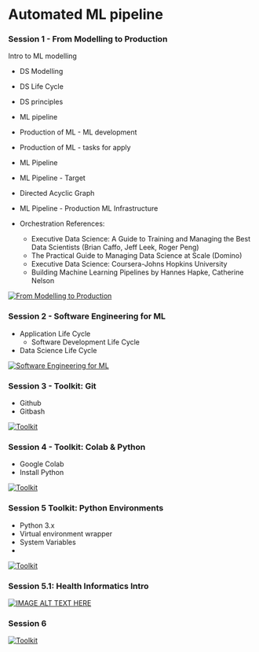 # Automated ML pipeline

### Session 1 - From Modelling to Production
Intro to ML modelling

-  DS Modelling
-  DS Life Cycle
-  DS principles
-  ML pipeline
-  Production of ML - ML development
-  Production of ML - tasks for apply
-  ML Pipeline
-  ML Pipeline - Target
-  Directed Acyclic Graph
-  ML Pipeline - Production ML Infrastructure
- Orchestration References:

  - Executive Data Science: A Guide to Training and Managing the Best Data Scientists (Brian Caffo, Jeff Leek, Roger Peng)
  - The Practical Guide to Managing Data Science at Scale (Domino)
  - Executive Data Science: Coursera-Johns Hopkins University
  - Building Machine Learning Pipelines by Hannes Hapke, Catherine Nelson


[![From Modelling to Production](https://github.com/jonathan-pap/jonathan-pap.github.io/blob/main/images/pipeline.JPG)](https://www.youtube.com/watch?v=qFJNkuBRytY)

### Session 2 - Software Engineering for ML

- Application Life Cycle
  - Software Development Life Cycle
-  Data Science Life Cycle

[![Software Engineering for ML](https://github.com/jonathan-pap/jonathan-pap.github.io/blob/main/images/pipeline.JPG)](https://www.youtube.com/watch?v=ARUyqRHupMc)


### Session 3 - Toolkit: Git

- Github
- Gitbash

[![Toolkit](https://github.com/jonathan-pap/jonathan-pap.github.io/blob/main/images/pipeline.JPG)](https://www.youtube.com/watch?v=IcTj5sek30g)

### Session 4 - Toolkit: Colab & Python

- Google Colab
- Install Python


[![Toolkit](https://github.com/jonathan-pap/jonathan-pap.github.io/blob/main/images/pipeline.JPG)](https://www.youtube.com/watch?v=qOHHVdSA8qk)

### Session 5 Toolkit: Python Environments

- Python 3.x
- Virtual environment wrapper
- System Variables
- 
[![Toolkit](https://github.com/jonathan-pap/jonathan-pap.github.io/blob/main/images/pipeline.JPG)](https://www.youtube.com/watch?v=qOHHVdSA8qk)

### Session 5.1: Health Informatics Intro



[![IMAGE ALT TEXT HERE](https://img.youtube.com/vi/iGMOMQOc2KI?t/0.jpg)](https://www.youtube.com/watch?v=iGMOMQOc2KI?t=2183)

### Session 6


[![Toolkit](https://github.com/jonathan-pap/jonathan-pap.github.io/blob/main/images/pipeline.JPG)](https://www.youtube.com/watch?v=FBivOf73kvw?t=74)



